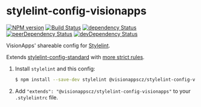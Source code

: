 # stylelint-config-visionapps

[![NPM version](http://img.shields.io/npm/v/@visionappscz/stylelint-config-visionapps.svg)](https://www.npmjs.org/package/@visionappscz/stylelint-config-visionapps)
[![Build Status](https://travis-ci.org/visionappscz/stylelint-config-visionapps.svg?branch=master)](https://travis-ci.org/visionappscz/stylelint-config-visionapps)
[![dependency Status](https://david-dm.org/visionappscz/stylelint-config-visionapps/status.svg)](https://david-dm.org/visionappscz/stylelint-config-visionapps)
[![peerDependency Status](https://david-dm.org/visionappscz/stylelint-config-visionapps/peer-status.svg)](https://david-dm.org/visionappscz/stylelint-config-visionapps?type=peer)
[![devDependency Status](https://david-dm.org/visionappscz/stylelint-config-visionapps/dev-status.svg)](https://david-dm.org/visionappscz/stylelint-config-visionapps?type=dev)

VisionApps' shareable config for [Stylelint](https://github.com/stylelint/stylelint).

Extends [stylelint-config-standard](https://github.com/stylelint/stylelint-config-standard) with
[more strict rules](./index.js).

1. Install `stylelint` and this config:

    ```sh
    $ npm install --save-dev stylelint @visionappscz/stylelint-config-visionapps
    ```

2. Add `"extends": "@visionappscz/stylelint-config-visionapps"` to your `.stylelintrc` file.
